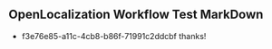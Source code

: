 ## OpenLocalization Workflow Test MarkDown
* f3e76e85-a11c-4cb8-b86f-71991c2ddcbf thanks!

<!--HONumber=Jul16_HO4-->


